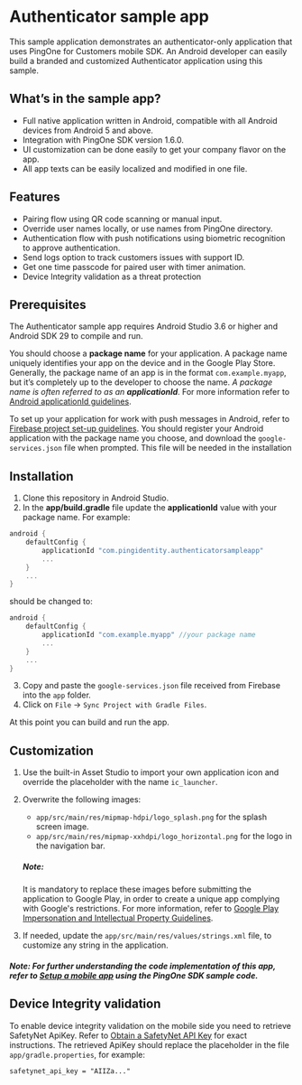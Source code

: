 # Authenticator sample app

This sample application demonstrates an authenticator-only application that uses PingOne for Customers mobile SDK. An Android developer can easily build a branded and customized Authenticator application using this sample.

## What’s in the sample app?

  - Full native application written in Android, compatible with all Android devices from Android 5 and above.
  - Integration with PingOne SDK version 1.6.0.
  - UI customization can be done easily to get your company flavor on the app.
  - All app texts can be easily localized and modified in one file.

## Features

  - Pairing flow using QR code scanning or manual input.
  - Override user names locally, or use names from PingOne directory.
  - Authentication flow with push notifications using biometric recognition to approve authentication.
  - Send logs option to track customers issues with support ID.
  - Get one time passcode for paired user with timer animation.
  - Device Integrity validation as a threat protection

## Prerequisites

The Authenticator sample app requires Android Studio 3.6 or higher and Android SDK 29 to compile and run.

You should choose a **package name** for your application. A package name uniquely identifies your app on the device and in the Google Play Store. Generally, the package name of an app is in the format `com.example.myapp`, but it’s completely up to the developer to choose the name. *A package name is often referred to as an **applicationId***. For more information refer to [Android applicationId guidelines].

To set up your application for work with push messages in Android, refer to [Firebase project set-up guidelines]. You should register your Android application with the package name you choose, and download the ```google-services.json``` file when prompted. 
This file will be needed in the installation

## Installation

1. Clone this repository in Android Studio.
2. In the **app/build.gradle** file update the **applicationId** value with your package name. For example:
```groovy
android {
    defaultConfig {
        applicationId "com.pingidentity.authenticatorsampleapp"
        ...
    }
    ...
}
```
should be changed to:
```groovy
android {
    defaultConfig {
        applicationId "com.example.myapp" //your package name
        ...
    }
    ...
}
```
3. Copy and paste the ```google-services.json``` file received from Firebase into the ```app``` folder.
4. Click on ```File``` -> ```Sync Project with Gradle Files```.

At this point you can build and run the app.

## Customization
1. Use the built-in Asset Studio to import your own application icon and override the placeholder with the name ```ic_launcher```.
2. Overwrite the following images:
    * `app/src/main/res/mipmap-hdpi/logo_splash.png` for the splash screen image.
    * `app/src/main/res/mipmap-xxhdpi/logo_horizontal.png` for the logo in the navigation bar.
    ##### Note: 
    It is mandatory to replace these images before submitting the application to Google Play, in order to create a unique app complying with Google's restrictions. For more information, refer to [Google Play Impersonation and Intellectual Property Guidelines].

3. If needed, update the `app/src/main/res/values/strings.xml` file, to customize any string in the application.
##### Note: For further understanding the code implementation of this app, refer to [Setup a mobile app] using the PingOne SDK sample code.


## Device Integrity validation
To enable device integrity validation on the mobile side you need to retrieve SafetyNet ApiKey. Refer to [Obtain a SafetyNet API Key] for exact instructions.
The retrieved ApiKey should replace the placeholder in the file `app/gradle.properties`, for example:
```properties
safetynet_api_key = "AIIZa..."
```

[Setup a mobile app]: <https://github.com/pingidentity/pingone-customers-mobile-sdk-android>
[Firebase project set-up guidelines]:<https://firebase.google.com/docs/android/setup?authuser=0#register-app>
[Obtain a SafetyNet API Key]: <https://developer.android.com/training/safetynet/attestation#obtain-api-key>
[Google Play Impersonation and Intellectual Property Guidelines]:<https://play.google.com/about/ip-impersonation/impersonation>
[Android applicationId guidelines]:<https://developer.android.com/studio/build/application-id>
[PingOne mobile SDK Android README]:<https://github.com/pingidentity/pingone-customers-mobile-sdk-android/blob/master/README.md>
